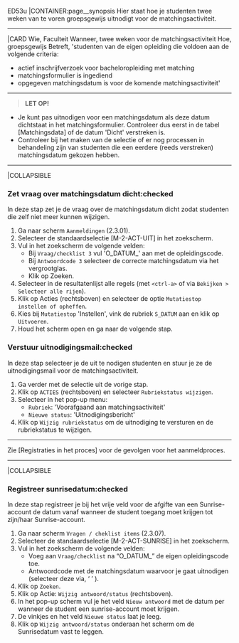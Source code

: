 ED53u
|CONTAINER:page__synopsis
Hier staat hoe je studenten twee weken van te voren groepsgewijs uitnodigt voor de matchingsactiviteit.
_____
|CARD
Wie, Faculteit
Wanneer, twee weken voor de matchingsactiviteit
Hoe, groepsgewijs
Betreft, 'studenten van de eigen opleiding die voldoen aan de volgende criteria:

* actief inschrijfverzoek voor bacheloropleiding met matching
* matchingsformulier is ingediend
* opgegeven matchingsdatum is voor de komende matchingsactiviteit'
_____
> **LET OP!** 
* Je kunt pas uitnodigen voor een matchingsdatum als deze datum dichtstaat in het matchingsformulier. Controleer dus eerst in de tabel [Matchingsdata] of de datum 'Dicht' verstreken is.
* Controleer bij het maken van de selectie of er nog processen in behandeling zijn van studenten die een eerdere (reeds verstreken) matchingsdatum gekozen hebben.

_____
|COLLAPSIBLE
### Zet vraag over matchingsdatum dicht:checked
In deze stap zet je de vraag over de matchingsdatum dicht zodat studenten die zelf niet meer kunnen wijzigen.

1. Ga naar scherm `Aanmeldingen` (2.3.01).
1. Selecteer de standaardselectie [M-2-ACT-UIT] in het zoekscherm.
1. Vul in het zoekscherm de volgende velden:
    * Bij `Vraag/checklist 3` vul 'O_DATUM_' aan met de opleidingscode.
    * Bij `Antwoordcode 3` selecteer de correcte matchingsdatum via het vergrootglas.
    * Klik op Zoeken.
1. Selecteer in de resultatenlijst alle regels (met `<ctrl-a>` of via `Bekijken > Selecteer alle rijen`).
1. Klik op Acties (rechtsboven) en selecteer de optie `Mutatiestop instellen of opheffen`.
1. Kies bij `Mutatiestop` 'Instellen', vink de rubriek `S_DATUM` aan en klik op `Uitvoeren`.
1. Houd het scherm open en ga naar de volgende stap.

### Verstuur uitnodigingsmail:checked
In deze stap selecteer je de uit te nodigen studenten en stuur je ze de uitnodigingsmail voor de matchingsactiviteit.

1. Ga verder met de selectie uit de vorige stap.
1. Klik op `ACTIES` (rechtsboven) en selecteer `Rubriekstatus wijzigen`.
1. Selecteer in het pop-up menu:
    * `Rubriek`: 'Voorafgaand aan matchingsactiviteit'
    * `Nieuwe status`: 'Uitnodigingsbericht'
1. Klik op `Wijzig rubriekstatus` om de uitnodiging te versturen en de rubriekstatus te wijzigen.

-----

Zie [Registraties in het proces] voor de gevolgen voor het aanmeldproces.


_____
|COLLAPSIBLE
### Registreer sunrisedatum:checked
In deze stap registreer je bij het vrije veld voor de afgifte van een Sunrise-account de datum vanaf wanneer de student toegang moet krijgen tot zijn/haar Sunrise-account.

1. Ga naar scherm `Vragen / cheklist items` (2.3.07).
1. Selecteer de standaardselectie [M-2-ACT-SUNRISE] in het zoekscherm.
1. Vul in het zoekscherm de volgende velden:
    * Voeg aan `Vraag/checklist` na “O_DATUM_” de eigen opleidingscode toe.
    * Antwoordcode met de matchingsdatum waarvoor je gaat uitnodigen (selecteer deze via, ‘  ’ ).
1. Klik op `Zoeken`.
1. Klik op Actie: `Wijzig antwoord/status` (rechtsboven).
1. In het pop-up scherm vul je het veld `Nieuw antwoord` met de datum per wanneer de student een sunrise-account moet krijgen.
1. De vinkjes en het veld `Nieuwe status` laat je leeg.
1. Klik op `Wijzig antwoord/status` onderaan het scherm om de Sunrisedatum vast te leggen.
